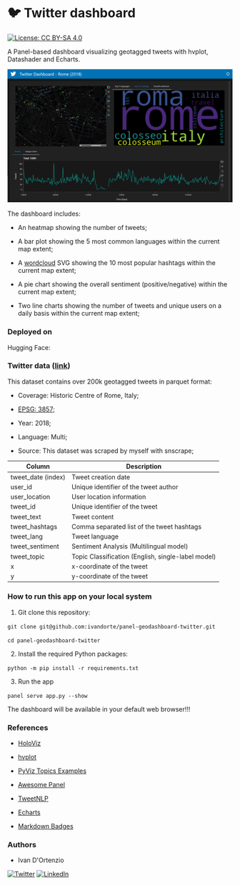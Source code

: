 # :bird: Twitter dashboard

[![License: CC BY-SA 4.0](https://img.shields.io/badge/License-CC%20BY--SA%204.0-lightgrey.svg)](https://creativecommons.org/licenses/by/4.0/)

A Panel-based dashboard visualizing geotagged tweets with hvplot, Datashader and Echarts.

![img](https://raw.githubusercontent.com/ivandorte/panel-geodashboard-twitter/main/assets/images/dashboard.png)

The dashboard includes:

- An heatmap showing the number of tweets;

- A bar plot showing the 5 most common languages within the current map extent;

- A [wordcloud](https://amueller.github.io/word_cloud/) SVG showing the 10 most popular hashtags within the current map extent;

- A pie chart showing the overall sentiment (positive/negative) within the current map extent;

- Two line charts showing the number of tweets and unique users on a daily basis within the current map extent;

### Deployed on

Hugging Face: 

### Twitter data ([link](https://github.com/ivandorte/panel-geodashboard-twitter/blob/main/data/rome_tweets.parquet))

This dataset contains over 200k geotagged tweets in parquet format:

- Coverage: Historic Centre of Rome, Italy;

- [EPSG: 3857](https://epsg.io/3857);

- Year: 2018;

- Language: Multi;

- Source: This dataset was scraped by myself with snscrape; 

| Column | Description |
| ------------- | ------------- |
| tweet_date (index) | Tweet creation date |
| user_id | Unique identifier of the tweet author |
| user_location | User location information |
| tweet_id | Unique identifier of the tweet |
| tweet_text | Tweet content |
| tweet_hashtags | Comma separated list of the tweet hashtags |
| tweet_lang | Tweet language |
| tweet_sentiment | Sentiment Analysis (Multilingual model)|
| tweet_topic | Topic Classification (English, single-label model) |
| x | x-coordinate of the tweet |
| y | y-coordinate of the tweet |

### How to run this app on your local system

1. Git clone this repository:

`git clone git@github.com:ivandorte/panel-geodashboard-twitter.git`

`cd panel-geodashboard-twitter`

2. Install the required Python packages:

`python -m pip install -r requirements.txt`

3. Run the app

`panel serve app.py --show`

The dashboard will be available in your default web browser!!!

### References

- [HoloViz](https://holoviz.org/)

- [hvplot](https://hvplot.holoviz.org)

- [PyViz Topics Examples](https://examples.pyviz.org/index.html)

- [Awesome Panel](https://awesome-panel.org/)

- [TweetNLP](https://github.com/cardiffnlp/tweetnlp)

- [Echarts](https://echarts.apache.org/examples/en/index.html)

- [Markdown Badges](https://github.com/Ileriayo/markdown-badges)

### Authors

- Ivan D'Ortenzio

[![Twitter](https://img.shields.io/badge/Twitter-%231DA1F2.svg?style=for-the-badge&logo=Twitter&logoColor=white)](https://twitter.com/ivanziogeo)
[![LinkedIn](https://img.shields.io/badge/linkedin-%230077B5.svg?style=for-the-badge&logo=linkedin&logoColor=white)](https://www.linkedin.com/in/ivan-d-ortenzio/)
